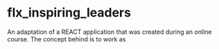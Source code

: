# flx_inspiring_leaders
An adaptation of a REACT application that was created during an online course. The concept behind is to work as 
